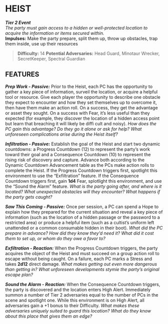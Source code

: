 # HEIST

***Tier 2 Event***  
*The party must gain access to a hidden or well-protected location to acquire the information or items secured within.*  
**Impulses:** Make the party prepare, split them up, throw up obstacles, trap them inside, use up their resources

> **Difficulty:** 14
> **Potential Adversaries:** Head Guard, Minotaur Wrecker, SecretKeeper, Spectral Guardian

## FEATURES

***Prep Work - Passive:*** Prior to the Heist, each PC has the opportunity to gather a key piece of information, surveil the location, or acquire a helpful tool or resource. Give each player the opportunity to describe one obstacle they expect to encounter and how they set themselves up to overcome it, then have them make an action roll. On a success, they get the advantage or asset they sought. On a success with Fear, it’s less useful than they expected (for example, they discover the location of a hidden access point but learn that breaching it will likely be diffi cult and noisy).
*How does the PC gain this advantage? Do they go it alone or ask for help? What unforeseen complications arise during the Heist itself?*

***Infiltration - Passive:*** Establish the goal of the Heist and start two dynamic countdowns: a Progress Countdown (12) to represent the party’s work toward their goal and a Consequence Countdown (10) to represent the rising risk of discovery and capture. Advance both according to the Dynamic Countdown Advancement table as the PCs make action rolls to complete the Heist. If the Progress Countdown triggers first, spotlight this environment to use the “Exfiltration” feature. If the Consequence Countdown triggers first, gain **1d4** Fear, splotlight this environment, and use the “Sound the Alarm” feature.
*What is the party going after, and where is it located? What unexpected obstacles will they encounter? What happens if the party gets caught?*

***Saw This Coming - Passive:*** Once per session, a PC can spend a Hope to explain how they prepared for the current situation and reveal a key piece of information (such as the location of a hidden passage or the password to a restricted area) or produce a helpful item (such as a cultist’s uniform left unattended or a common consumable hidden in their boot). 
*What did the PC prepare in advance? How did they know they’d need it? What did it cost them to set up, or whom do they owe a favor to?*

***Exfiltration - Reaction:*** When the Progress Countdown triggers, the party acquires the object of the Heist and must succeed on a group action roll to escape without being caught. On a failure, each PC marks a Stress and takes **2d12** direct damage.
*What makes getting out even more dangerous than getting in? What unforeseen developments stymie the party’s original escape plan?*

***Sound the Alarm - Reaction:*** When the Consequence Countdown triggers, the party is discovered and the location enters High Alert. Immediately summon a number of Tier 2 adversaries equal to the number of PCs in the scene and spotlight one. While this environment is on High Alert, all adversaries gain a +1 bonus to their Difficulty.
*What makes these adversaries uniquely suited to guard this location? What do they know about this place that gives them an edge?*